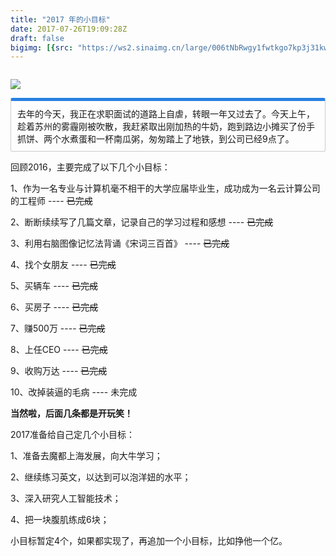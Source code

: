 ```yaml
---
title: "2017 年的小目标"
date: 2017-07-26T19:09:28Z
draft: false
bigimg: [{src: "https://ws2.sinaimg.cn/large/006tNbRwgy1fwtkgo7kp3j31kw0d0750.jpg"}]
---
```


<!--more-->
<iframe frameborder="no" border="0" marginwidth="0" marginheight="0" width=0 height=0 src="http://o7z41ciog.bkt.clouddn.com/Linkin%20Park%20-%20In%20The%20End.mp3"></iframe>

![](http://o7z41ciog.bkt.clouddn.com/l.jpg)

<p markdown="1" style="display: block;padding: 10px;margin: 10px 0;border: 1px solid #ccc;border-top-width: 5px;border-radius: 3px;border-top-color: #2780e3;">
去年的今天，我正在求职面试的道路上自虐，转眼一年又过去了。今天上午，趁着苏州的雾霾刚被吹散，我赶紧取出刚加热的牛奶，跑到路边小摊买了份手抓饼、两个水煮蛋和一杯南瓜粥，匆匆踏上了地铁，到公司已经9点了。
</p>

回顾2016，主要完成了以下几个小目标：

1、作为一名专业与计算机毫不相干的大学应届毕业生，成功成为一名云计算公司的工程师 ---- ~~已完成~~ 

2、断断续续写了几篇文章，记录自己的学习过程和感想 ---- ~~已完成~~

3、利用右脑图像记忆法背诵《宋词三百首》 ---- ~~已完成~~

4、找个女朋友 ---- ~~已完成~~

5、买辆车 ---- ~~已完成~~

6、买房子 ---- ~~已完成~~

7、赚500万 ---- ~~已完成~~

8、上任CEO ---- ~~已完成~~

9、收购万达 ---- ~~已完成~~

10、改掉装逼的毛病 ---- 未完成

**当然啦，后面几条都是开玩笑！**

2017准备给自己定几个小目标：

1、准备去魔都上海发展，向大牛学习；

2、继续练习英文，以达到可以泡洋妞的水平；

3、深入研究人工智能技术；

4、把一块腹肌练成6块；

小目标暂定4个，如果都实现了，再追加一个小目标，比如挣他一个亿。
